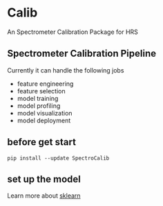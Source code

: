 # Calib

An Spectrometer Calibration Package for HRS


## Spectrometer Calibration Pipeline
Currently it can handle the following jobs

* feature engineering 
* feature selection
* model training 
* model profiling
* model visualization
* model deployment 

## before get start

```
pip install --update SpectroCalib
```

## set up the model 

Learn more  about [sklearn]()


## 

